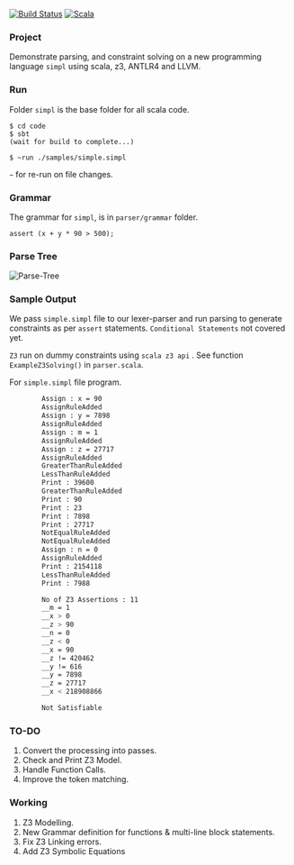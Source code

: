 
[![Build Status](https://travis-ci.com/codersguild/simpl.svg?token=y7dv4AHgKobrxUyj4TGA&branch=master)](https://travis-ci.com/codersguild/simpl) [![Scala](https://img.shields.io/badge/Scala-2.11.0-blue)](https://img.shields.io/badge/Scala-2.11.0-blue)

### Project

Demonstrate parsing, and constraint solving on a new programming language ```simpl``` 
using scala, z3, ANTLR4 and LLVM. 

### Run

Folder ```simpl``` is the base folder for all scala code. 

```
$ cd code
$ sbt
(wait for build to complete...)

$ ~run ./samples/simple.simpl
```

 ```~```  for re-run on file changes. 

 ### Grammar

 The grammar for ```simpl```, is in ```parser/grammar``` folder. 

 ```
 assert (x + y * 90 > 500);
 ```

### Parse Tree

![Parse-Tree](https://github.com/codersguild/simpl/blob/master/simpl/src/main/scala/parser/grammar/grammar.png)

###  Sample Output 

We pass ```simple.simpl``` file to  our lexer-parser and run parsing to generate constraints as per
```assert``` statements. ```Conditional Statements``` not covered yet. 

```Z3```  run on dummy constraints using ```scala z3 api``` .  See function ```ExampleZ3Solving()```
in ```parser.scala```.

For ```simple.simpl``` file program. 

```bash 
        Assign : x = 90
        AssignRuleAdded
        Assign : y = 7898
        AssignRuleAdded
        Assign : m = 1
        AssignRuleAdded
        Assign : z = 27717
        AssignRuleAdded
        GreaterThanRuleAdded
        LessThanRuleAdded
        Print : 39600
        GreaterThanRuleAdded
        Print : 90
        Print : 23
        Print : 7898
        Print : 27717
        NotEqualRuleAdded
        NotEqualRuleAdded
        Assign : n = 0
        AssignRuleAdded
        Print : 2154118
        LessThanRuleAdded
        Print : 7988

        No of Z3 Assertions : 11
        __m = 1
        __x > 0
        __z > 90
        __n = 0
        __z < 0
        __x = 90
        __z != 420462
        __y != 616
        __y = 7898
        __z = 27717
        __x < 218908866

        Not Satisfiable
``` 

### TO-DO

1. Convert the processing into passes. 
2. Check and Print Z3 Model.
3. Handle Function Calls. 
4. Improve the token matching. 

### Working

1.  Z3 Modelling. 
2.  New Grammar definition for functions & multi-line block statements.
3. Fix Z3 Linking errors. 
4. Add Z3 Symbolic Equations